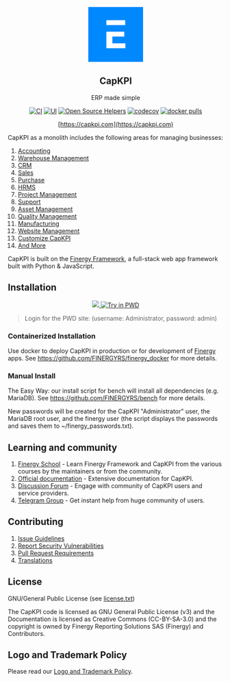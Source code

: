 <div align="center">
    <a href="https://capkpi.com">
        <img src="https://raw.githubusercontent.com/FINERGYRS/capkpi/develop/capkpi/public/images/capkpi-logo.png" height="128">
    </a>
    <h2>CapKPI</h2>
    <p align="center">
        <p>ERP made simple</p>
    </p>

[![CI](https://github.com/FINERGYRS/capkpi/actions/workflows/server-tests.yml/badge.svg?branch=develop)](https://github.com/FINERGYRS/capkpi/actions/workflows/server-tests.yml)
[![UI](https://github.com/capkpi/capkpi_ui_tests/actions/workflows/ui-tests.yml/badge.svg?branch=develop&event=schedule)](https://github.com/capkpi/capkpi_ui_tests/actions/workflows/ui-tests.yml)
[![Open Source Helpers](https://www.codetriage.com/FINERGYRS/capkpi/badges/users.svg)](https://www.codetriage.com/FINERGYRS/capkpi)
[![codecov](https://codecov.io/gh/finergy/capkpi/branch/develop/graph/badge.svg?token=0TwvyUg3I5)](https://codecov.io/gh/finergy/capkpi)
[![docker pulls](https://img.shields.io/docker/pulls/finergy/capkpi-worker.svg)](https://hub.docker.com/r/finergy/capkpi-worker)

[https://capkpi.com](https://capkpi.com)

</div>

CapKPI as a monolith includes the following areas for managing businesses:

1. [Accounting](https://capkpi.com/open-source-accounting)
1. [Warehouse Management](https://capkpi.com/distribution/warehouse-management-system)
1. [CRM](https://capkpi.com/open-source-crm)
1. [Sales](https://capkpi.com/open-source-sales-purchase)
1. [Purchase](https://capkpi.com/open-source-sales-purchase)
1. [HRMS](https://capkpi.com/open-source-hrms)
1. [Project Management](https://capkpi.com/open-source-projects)
1. [Support](https://capkpi.com/open-source-help-desk-software)
1. [Asset Management](https://capkpi.com/open-source-asset-management-software)
1. [Quality Management](https://capkpi.com/docs/user/manual/en/quality-management)
1. [Manufacturing](https://capkpi.com/open-source-manufacturing-erp-software)
1. [Website Management](https://capkpi.com/open-source-website-builder-software)
1. [Customize CapKPI](https://capkpi.com/docs/user/manual/en/customize-capkpi)
1. [And More](https://capkpi.com/docs/user/manual/en/)

CapKPI is built on the [Finergy Framework](https://github.com/FINERGYRS/finergy), a full-stack web app framework built with Python & JavaScript.

## Installation

<div align="center" style="max-height: 40px;">
    <a href="https://finergycloud.com/capkpi/signup">
        <img src=".github/try-on-f-cloud-button.svg" height="40">
    </a>
    <a href="https://labs.play-with-docker.com/?stack=https://raw.githubusercontent.com/FINERGYRS/finergy_docker/main/pwd.yml">
      <img src="https://raw.githubusercontent.com/play-with-docker/stacks/master/assets/images/button.png" alt="Try in PWD" height="37"/>
    </a>
</div>

> Login for the PWD site: (username: Administrator, password: admin)

### Containerized Installation

Use docker to deploy CapKPI in production or for development of [Finergy](https://github.com/FINERGYRS/finergy) apps. See https://github.com/FINERGYRS/finergy_docker for more details.

### Manual Install

The Easy Way: our install script for bench will install all dependencies (e.g. MariaDB). See https://github.com/FINERGYRS/bench for more details.

New passwords will be created for the CapKPI "Administrator" user, the MariaDB root user, and the finergy user (the script displays the passwords and saves them to ~/finergy_passwords.txt).


## Learning and community

1. [Finergy School](https://finergy.school) - Learn Finergy Framework and CapKPI from the various courses by the maintainers or from the community.
2. [Official documentation](https://docs.capkpi.com/) - Extensive documentation for CapKPI.
3. [Discussion Forum](https://discuss.capkpi.com/) - Engage with community of CapKPI users and service providers.
4. [Telegram Group](https://t.me/capkpihelp) - Get instant help from huge community of users.


## Contributing

1. [Issue Guidelines](https://github.com/FINERGYRS/capkpi/wiki/Issue-Guidelines)
1. [Report Security Vulnerabilities](https://capkpi.com/security)
1. [Pull Request Requirements](https://github.com/FINERGYRS/capkpi/wiki/Contribution-Guidelines)
1. [Translations](https://translate.capkpi.com)


## License

GNU/General Public License (see [license.txt](license.txt))

The CapKPI code is licensed as GNU General Public License (v3) and the Documentation is licensed as Creative Commons (CC-BY-SA-3.0) and the copyright is owned by Finergy Reporting Solutions SAS (Finergy) and Contributors.

## Logo and Trademark Policy

Please read our [Logo and Trademark Policy](TRADEMARK_POLICY.md).
